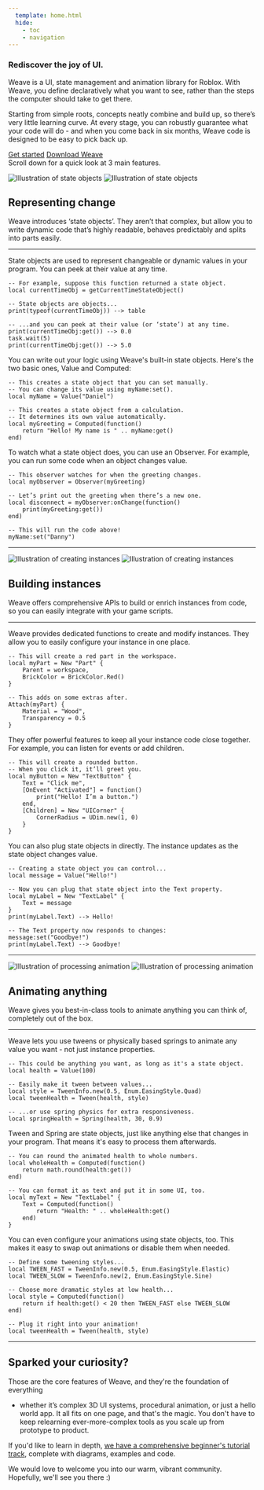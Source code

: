 ```yaml
---
  template: home.html
  hide:
    - toc
    - navigation
---
```


<div id="weavedoc-home" markdown>
<section id="weavedoc-home-main">
<section id="weavedoc-home-main-inner">
<h1>Rediscover the joy of UI.</h1>
<p>
Weave is a UI, state management and animation library for Roblox. With Weave,
you define declaratively what you want to see, rather than the steps the
computer should take to get there.
</p>
<p>
Starting from simple roots, concepts neatly combine and build up, so there’s
very little learning curve. At every stage, you can robustly guarantee what your
code will do - and when you come back in six months, Weave code is designed to
be easy to pick back up.
</p>
<nav>
<a href="./tutorials">Get started</a>
<a href="https://github.com/andrewtdiz/Weave/releases">Download Weave</a>
</nav>
</section>
</section>

<aside id="weavedoc-home-scroll">
Scroll down for a quick look at 3 main features.
</aside>

<section id="weavedoc-home-belowfold" markdown>

![Illustration of state objects](assets/home/State-Light.svg#only-light)
![Illustration of state objects](assets/home/State-Dark.svg#only-dark)

<h2 class="first">Representing change</h2>

Weave introduces ‘state objects’. They aren’t that complex, but allow you
to write dynamic code that’s highly readable, behaves predictably and splits
into parts easily.

---

State objects are used to represent changeable or dynamic values in your
program. You can peek at their value at any time.

```luau
-- For example, suppose this function returned a state object.
local currentTimeObj = getCurrentTimeStateObject()

-- State objects are objects...
print(typeof(currentTimeObj)) --> table

-- ...and you can peek at their value (or ‘state’) at any time.
print(currentTimeObj:get()) --> 0.0
task.wait(5)
print(currentTimeObj:get()) --> 5.0
```

You can write out your logic using Weave's built-in state objects.
Here's the two basic ones, Value and Computed:

```luau
-- This creates a state object that you can set manually.
-- You can change its value using myName:set().
local myName = Value("Daniel")

-- This creates a state object from a calculation.
-- It determines its own value automatically.
local myGreeting = Computed(function()
	return "Hello! My name is " .. myName:get()
end)
```

To watch what a state object does, you can use an Observer.
For example, you can run some code when an object changes value.

```luau
-- This observer watches for when the greeting changes.
local myObserver = Observer(myGreeting)

-- Let’s print out the greeting when there’s a new one.
local disconnect = myObserver:onChange(function()
	print(myGreeting:get())
end)

-- This will run the code above!
myName:set("Danny")
```

---

![Illustration of creating instances](assets/home/Instances-Light.svg#only-light)
![Illustration of creating instances](assets/home/Instances-Dark.svg#only-dark)

<h2 class="second">Building instances</h2>

Weave offers comprehensive APIs to build or enrich instances from code, so
you can easily integrate with your game scripts.

---

Weave provides dedicated functions to create and modify instances. They allow
you to easily configure your instance in one place.

```luau
-- This will create a red part in the workspace.
local myPart = New "Part" {
	Parent = workspace,
	BrickColor = BrickColor.Red()
}

-- This adds on some extras after.
Attach(myPart) {
	Material = "Wood",
	Transparency = 0.5
}
```

They offer powerful features to keep all your instance code close together. For
example, you can listen for events or add children.

```luau
-- This will create a rounded button.
-- When you click it, it’ll greet you.
local myButton = New "TextButton" {
	Text = "Click me",
	[OnEvent "Activated"] = function()
		print("Hello! I’m a button.")
	end,
	[Children] = New "UICorner" {
		CornerRadius = UDim.new(1, 0)
	}
}
```

You can also plug state objects in directly. The instance updates as the state
object changes value.

```luau
-- Creating a state object you can control...
local message = Value("Hello!")

-- Now you can plug that state object into the Text property.
local myLabel = New "TextLabel" {
	Text = message
}
print(myLabel.Text) --> Hello!

-- The Text property now responds to changes:
message:set("Goodbye!")
print(myLabel.Text) --> Goodbye!
```

---

![Illustration of processing animation](assets/home/Animation-Light.svg#only-light)
![Illustration of processing animation](assets/home/Animation-Dark.svg#only-dark)

<h2 class="third">Animating anything</h2>

Weave gives you best-in-class tools to animate anything you can think of,
completely out of the box.

---

Weave lets you use tweens or physically based springs to animate any value you
want - not just instance properties.

```luau
-- This could be anything you want, as long as it's a state object.
local health = Value(100)

-- Easily make it tween between values...
local style = TweenInfo.new(0.5, Enum.EasingStyle.Quad)
local tweenHealth = Tween(health, style)

-- ...or use spring physics for extra responsiveness.
local springHealth = Spring(health, 30, 0.9)
```

Tween and Spring are state objects, just like anything else that changes in
your program. That means it's easy to process them afterwards.

```luau
-- You can round the animated health to whole numbers.
local wholeHealth = Computed(function()
	return math.round(health:get())
end)

-- You can format it as text and put it in some UI, too.
local myText = New "TextLabel" {
	Text = Computed(function()
		return "Health: " .. wholeHealth:get()
	end)
}
```

You can even configure your animations using state objects, too. This makes it
easy to swap out animations or disable them when needed.

```luau
-- Define some tweening styles...
local TWEEN_FAST = TweenInfo.new(0.5, Enum.EasingStyle.Elastic)
local TWEEN_SLOW = TweenInfo.new(2, Enum.EasingStyle.Sine)

-- Choose more dramatic styles at low health...
local style = Computed(function()
	return if health:get() < 20 then TWEEN_FAST else TWEEN_SLOW
end)

-- Plug it right into your animation!
local tweenHealth = Tween(health, style)
```

---

## Sparked your curiosity?

Those are the core features of Weave, and they're the foundation of everything

- whether it’s complex 3D UI systems, procedural animation, or just a hello
  world app. It all fits on one page, and that's the magic. You don't have to keep
  relearning ever-more-complex tools as you scale up from prototype to product.

If you'd like to learn in depth, <a href="./tutorials">we have a comprehensive
beginner's tutorial track</a>, complete with diagrams, examples and code.

We would love to welcome you into our warm, vibrant community. Hopefully, we'll
see you there :)

</section>
</div>

